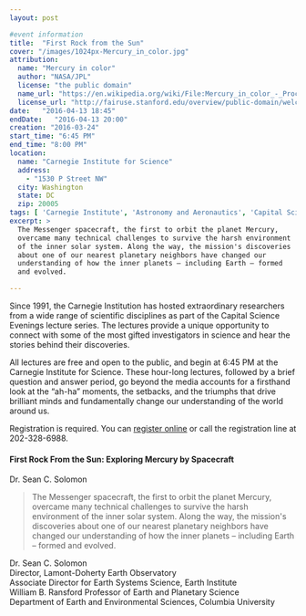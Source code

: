 ```yaml
---
layout: post

#event information
title:  "First Rock from the Sun"
cover: "/images/1024px-Mercury_in_color.jpg"
attribution:
  name: "Mercury in color"
  author: "NASA/JPL"
  license: "the public domain"
  name_url: "https://en.wikipedia.org/wiki/File:Mercury_in_color_-_Prockter07-edit1.jpg"
  license_url: "http://fairuse.stanford.edu/overview/public-domain/welcome"
date:   "2016-04-13 18:45"
endDate:   "2016-04-13 20:00"
creation: "2016-03-24"
start_time: "6:45 PM"
end_time: "8:00 PM"
location:
  name: "Carnegie Institute for Science"
  address:
    - "1530 P Street NW"
  city: Washington
  state: DC
  zip: 20005
tags: [ 'Carnegie Institute', 'Astronomy and Aeronautics', 'Capital Science Evening Lectures', 'Lectures' ]
excerpt: >
  The Messenger spacecraft, the first to orbit the planet Mercury,
  overcame many technical challenges to survive the harsh environment
  of the inner solar system. Along the way, the mission's discoveries
  about one of our nearest planetary neighbors have changed our
  understanding of how the inner planets – including Earth – formed
  and evolved.

---
```


Since 1991, the Carnegie Institution has hosted extraordinary
researchers from a wide range of scientific disciplines as part
of the Capital Science Evenings lecture series. The lectures
provide a unique opportunity to connect with some of the most
gifted investigators in science and hear the stories behind
their discoveries.

All lectures are free and open to the public, and begin at 6:45 PM
at the Carnegie Institute for Science.
These hour-long lectures, followed by a brief
question and answer period, go beyond the media accounts for a
firsthand look at the “ah-ha” moments, the setbacks, and the triumphs
that drive brilliant minds and fundamentally change our understanding
of the world around us.
 
Registration is required. You can [register online](https://carnegiescience.edu/events/lectures/dr-sean-solomon-first-rock-sun-exploring-mercury-spacecraft) or call the
registration line at 202-328-6988.

####  First Rock From the Sun: Exploring Mercury by Spacecraft

Dr. Sean C. Solomon

> The Messenger spacecraft, the first to orbit the planet Mercury,
> overcame many technical challenges to survive the harsh environment
> of the inner solar system. Along the way, the mission's discoveries
> about one of our nearest planetary neighbors have changed our
> understanding of how the inner planets – including Earth – formed
> and evolved.
 
Dr. Sean C. Solomon  
Director, Lamont-Doherty Earth Observatory  
Associate Director for Earth Systems Science, Earth Institute  
William B. Ransford Professor of Earth and Planetary Science  
Department of Earth and Environmental Sciences, Columbia University 
